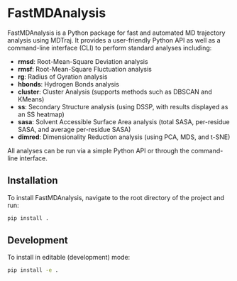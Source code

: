 # FastMDAnalysis

FastMDAnalysis is a Python package for fast and automated MD trajectory analysis using MDTraj. It provides a user-friendly Python API as well as a command-line interface (CLI) to perform standard analyses including:

- **rmsd**: Root-Mean-Square Deviation analysis
- **rmsf**: Root-Mean-Square Fluctuation analysis
- **rg**: Radius of Gyration analysis
- **hbonds**: Hydrogen Bonds analysis
- **cluster**: Cluster Analysis (supports methods such as DBSCAN and KMeans)
- **ss**: Secondary Structure analysis (using DSSP, with results displayed as an SS heatmap)
- **sasa**: Solvent Accessible Surface Area analysis (total SASA, per-residue SASA, and average per-residue SASA)
- **dimred**: Dimensionality Reduction analysis (using PCA, MDS, and t-SNE)

All analyses can be run via a simple Python API or through the command-line interface.

## Installation

To install FastMDAnalysis, navigate to the root directory of the project and run:

```bash
pip install .

```

## Development 

To install in editable (development) mode:

```bash
pip install -e .
